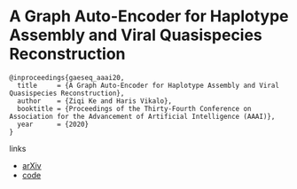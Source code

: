 # A Graph Auto-Encoder for Haplotype Assembly and Viral Quasispecies Reconstruction

```
@inproceedings{gaeseq_aaai20,
  title     = {A Graph Auto-Encoder for Haplotype Assembly and Viral Quasispecies Reconstruction},
  author    = {Ziqi Ke and Haris Vikalo},
  booktitle = {Proceedings of the Thirty-Fourth Conference on Association for the Advancement of Artificial Intelligence (AAAI)},
  year      = {2020}
}
```

links
- [arXiv](https://arxiv.org/abs/1911.05316)
- [code](https://github.com/WuLoli/GAEseq)
